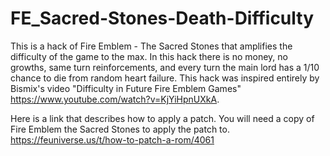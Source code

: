 # FE_Sacred-Stones-Death-Difficulty

This is a hack of Fire Emblem - The Sacred Stones that amplifies the difficulty of the game to the max. In this hack there is no money, no growths, same turn reinforcements, and every turn the main lord has a 1/10 chance to die from random heart failure. This hack was inspired entirely by Bismix's video "Difficulty in Future Fire Emblem Games" https://www.youtube.com/watch?v=KjYiHpnUXkA. 

Here is a link that describes how to apply a patch. You will need a copy of Fire Emblem the Sacred Stones to apply the patch to. https://feuniverse.us/t/how-to-patch-a-rom/4061
